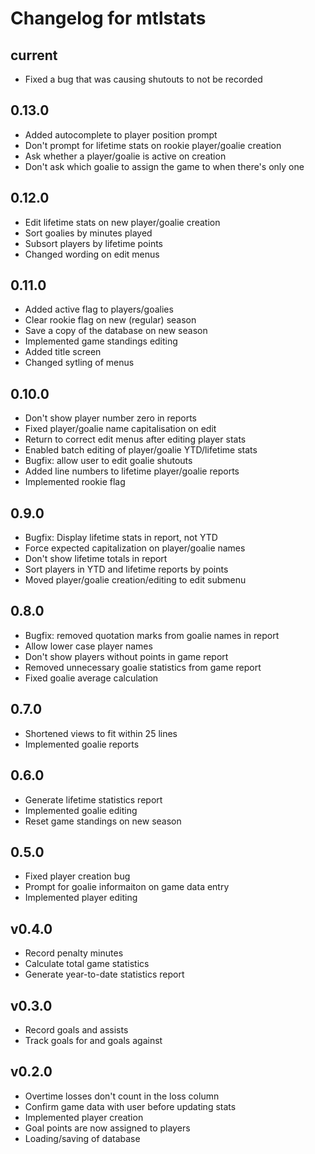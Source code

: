 # Changelog for mtlstats

## current
- Fixed a bug that was causing shutouts to not be recorded

## 0.13.0
- Added autocomplete to player position prompt
- Don't prompt for lifetime stats on rookie player/goalie creation
- Ask whether a player/goalie is active on creation
- Don't ask which goalie to assign the game to when there's only one

## 0.12.0
- Edit lifetime stats on new player/goalie creation
- Sort goalies by minutes played
- Subsort players by lifetime points
- Changed wording on edit menus

## 0.11.0
- Added active flag to players/goalies
- Clear rookie flag on new (regular) season
- Save a copy of the database on new season
- Implemented game standings editing
- Added title screen
- Changed sytling of menus

## 0.10.0
- Don't show player number zero in reports
- Fixed player/goalie name capitalisation on edit
- Return to correct edit menus after editing player stats
- Enabled batch editing of player/goalie YTD/lifetime stats
- Bugfix: allow user to edit goalie shutouts
- Added line numbers to lifetime player/goalie reports
- Implemented rookie flag

## 0.9.0
- Bugfix: Display lifetime stats in report, not YTD
- Force expected capitalization on player/goalie names
- Don't show lifetime totals in report
- Sort players in YTD and lifetime reports by points
- Moved player/goalie creation/editing to edit submenu

## 0.8.0
- Bugfix: removed quotation marks from goalie names in report
- Allow lower case player names
- Don't show players without points in game report
- Removed unnecessary goalie statistics from game report
- Fixed goalie average calculation

## 0.7.0
- Shortened views to fit within 25 lines
- Implemented goalie reports

## 0.6.0
- Generate lifetime statistics report
- Implemented goalie editing
- Reset game standings on new season

## 0.5.0
- Fixed player creation bug
- Prompt for goalie informaiton on game data entry
- Implemented player editing

## v0.4.0
- Record penalty minutes
- Calculate total game statistics
- Generate year-to-date statistics report

## v0.3.0
- Record goals and assists
- Track goals for and goals against

## v0.2.0
- Overtime losses don't count in the loss column
- Confirm game data with user before updating stats
- Implemented player creation
- Goal points are now assigned to players
- Loading/saving of database
